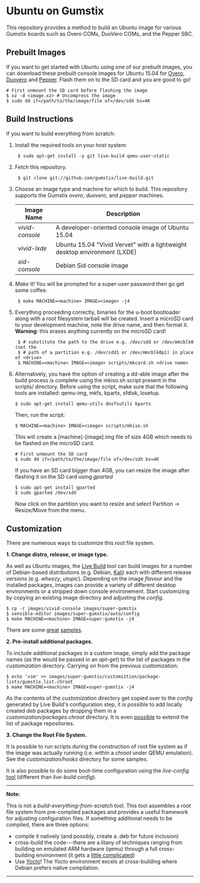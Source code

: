 Ubuntu on Gumstix
=================

This repository provides a method to build an Ubuntu image for various
Gumstix boards such as Overo COMs, DuoVero COMs, and the Pepper SBC.

Prebuilt Images
---------------

If you want to get started with Ubuntu using one of our prebuilt images, you can download
these prebuilt console images for Ubuntu 15.04 for [Overo][8], [Duovero][9] and [Pepper][10].
Flash them on to the SD card and you are good to go!

	# First unmount the SD card before flashing the image
	$ xz -d <image.xz> # Uncompress the image
	$ sudo dd if=/path/to/the/image/file of=/dev/sdX bs=4K

Build Instructions
------------------

If you want to build everything from scratch:

1. Install the required tools on your host system:

        $ sudo apt-get install -y git live-build qemu-user-static

2. Fetch this repository.

        $ git clone git://github.com/gumstix/live-build.git

3. Choose an image type and machine for which to build.  This repository
   supports the Gumstix *overo*, *duovero*, and *pepper* machines.

	Image Name      | Description
	----------------|-------------
	*vivid-console* | A developer-oriented console image of Ubuntu 15.04
	*vivid-lxde*    | Ubuntu 15.04 "Vivid Vervet" with a lightweight desktop environment (LXDE)
	*sid-console*	| Debian Sid console image

4. *Make* it!  You will be prompted for a super-user password then go get some
   coffee.

        $ make MACHINE=<machine> IMAGE=<image> -j4

5. Everything proceeding correctly, binaries for the u-boot bootloader along
   with a root filesystem tarball will be created.  Insert a microSD card to
   your development machine, note the drive name, and then format it.
   **Warning**: this erases anything currently on the microSD card!

		$ # substitute the path to the drive e.g. /dev/sdd or /dev/mmcblk0 (not the
		$ # path of a partition e.g. /dev/sdd1 or /dev/mmcblk0p1) in place of <drive>
		$ MACHINE=<machine> IMAGE=<image> scripts/mkcard.sh <drive name>

6.	Alternatively, you have the option of creating a dd-able image after the
	build process is complete using the mkiso.sh script present in the scripts/
	directory. Before using the script, make sure that the following tools are
	installed: qemu-img, mkfs, kpartx, sfdisk, losetup.

		$ sudo apt-get install qemu-utils dosfsutils kpartx

	Then, run the script:

		$ MACHINE=<machine> IMAGE=<image> scripts/mkiso.sh

	This will create a [machine]-[image].img file of size 4GB which needs to be
	flashed on the microSD card.

		# First unmount the SD card
		$ sudo dd if=/path/to/the/image/file of=/dev/sdX bs=4K

	If you have an SD card bigger than 4GB, you can resize the image after flashing
	it on the SD card using *gparted*

		$ sudo apt-get install gparted
		$ sudo gparted /dev/sdX

	Now click on the partition you want to resize and select Partition -> Resize/Move from the menu.

Customization
-------------
There are numerous ways to customize this root file system.

**1. Change distro, release, or image type.**

As well as Ubuntu images, the [Live Build][1] tool can build images for a
number of Debian-based distributions (e.g. Debian, [Kali][2]) each with different
release versions (e.g. *wheezy*, *utopic*).  Depending on the image *flavour*
and the installed packages, images can provide a variety of different desktop
environments or a stripped down console environement. Start customizing by
copying an existing image directory and adjusting the *config*.

    $ cp -r images/vivid-console images/super-gumstix
    $ sensible-editor images/super-gumstix/auto/config
    $ make MACHINE=<machine> IMAGE=super-gumstix -j4

There are some [great][3] [samples][4].

**2. Pre-install additional packages.**

To include additional packages in a custom image, simply add the package names
(as the would be passed in an *apt-get*) to the list of packages in the
*customization* directory. Carrying on from the previous customization:

    $ echo 'vim' >> images/super-gumstix/customiztion/package-lists/gumstix.list.chroot
    $ make MACHINE=<machine> IMAGE=super-gumstix -j4

As the contents of the *customization* directory get copied over to the
*config* generated by Live Build's configuration step, it is possible to add
locally created *deb* packages by dropping them in a
*customization/packages.chroot* directory.  It is even [possible][5] to extend
the list of package repositories.

**3. Change the Root File System.**

It is possible to run scripts during the construction of root file system as if
the image was actually running (i.e. within a *chroot* under QEMU emulation).
See the *customization/hooks* directory for some samples.

It is also possible to do some boot-time configuration using the *live-config*
[tool][6] (different than *live-build config*).

------------------------------------------------------------------------------
**Note:**

This is not a *build-everything-from-scratch* tool.  This tool
assembles a root file system from pre-compiled packages and provides a
useful framework for adjusting configuration files.  If something
additional needs to be compiled, there are three options:
 * compile it natively (and possibly, create a .deb for future inclusion)
 * cross-build the code---there are a litany of techniques ranging from
   building on emulated ARM hardware (qemu) through a full cross-building
   environment (it gets a [little complicated][6])
 * Use [Yocto][7]!  The Yocto environment excels at cross-building where Debian
   prefers native compilation.

------------------------------------------------------------------------------

[1]: http://live.debian.net/devel/live-build/
[2]: http://docs.kali.org/development/live-build-a-custom-kali-iso
[3]: https://git.linaro.org/ci/ubuntu-build-service.git
[4]: https://wiki.debian.org/InstallingDebianOn/TI/BeagleBone
[5]: https://git.linaro.org/ci/ubuntu-build-service.git/blob/HEAD:/utopic-armhf-nano/customization/archives/linaro-overlay-ppa.list.chroot
[6]: http://live.debian.net/devel/live-config/
[6]: https://wiki.linaro.org/Platform/DevPlatform/CrossCompile/CurrentPackageCrossBuildStatus
[7]: https://github.com/gumstix/yocto-manifest
[8]: https://catalina.gumstix.com/binaries/?sort=-last_updated&search=ubuntu-overo-master+ddable
[9]: https://catalina.gumstix.com/binaries/?sort=-last_updated&search=ubuntu-duovero-master+ddable
[10]: https://catalina.gumstix.com/binaries/?sort=-last_updated&search=ubuntu-pepper-master+ddable
